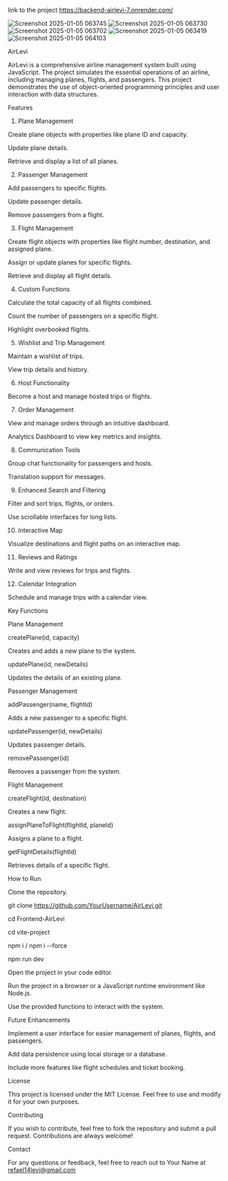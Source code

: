 link to the project https://backend-airlevi-7.onrender.com/

![Screenshot 2025-01-05 063745](https://github.com/user-attachments/assets/c7a9c24b-fc91-417c-adf4-71c0655aeddc)
![Screenshot 2025-01-05 063730](https://github.com/user-attachments/assets/fd426ec1-30ae-4106-955a-5d2ad4ae0490)
![Screenshot 2025-01-05 063702](https://github.com/user-attachments/assets/fdf212b9-bad3-4fd0-97f0-7ba318c05384)
![Screenshot 2025-01-05 063419](https://github.com/user-attachments/assets/7ec034c3-ae5b-4a9b-b356-0801b00b09f8)
![Screenshot 2025-01-05 064103](https://github.com/user-attachments/assets/67310c5d-c207-496d-bc25-b1d060c8376d)


AirLevi

AirLevi is a comprehensive airline management system built using JavaScript. The project simulates the essential operations of an airline, including managing planes, flights, and passengers. This project demonstrates the use of object-oriented programming principles and user interaction with data structures.

Features

1. Plane Management

Create plane objects with properties like plane ID and capacity.

Update plane details.

Retrieve and display a list of all planes.

2. Passenger Management

Add passengers to specific flights.

Update passenger details.

Remove passengers from a flight.

3. Flight Management

Create flight objects with properties like flight number, destination, and assigned plane.

Assign or update planes for specific flights.

Retrieve and display all flight details.

4. Custom Functions

Calculate the total capacity of all flights combined.

Count the number of passengers on a specific flight.

Highlight overbooked flights.

5. Wishlist and Trip Management

Maintain a wishlist of trips.

View trip details and history.

6. Host Functionality

Become a host and manage hosted trips or flights.

7. Order Management

View and manage orders through an intuitive dashboard.

Analytics Dashboard to view key metrics and insights.

8. Communication Tools

Group chat functionality for passengers and hosts.

Translation support for messages.

9. Enhanced Search and Filtering

Filter and sort trips, flights, or orders.

Use scrollable interfaces for long lists.

10. Interactive Map

Visualize destinations and flight paths on an interactive map.

11. Reviews and Ratings

Write and view reviews for trips and flights.

12. Calendar Integration

Schedule and manage trips with a calendar view.


Key Functions

Plane Management

createPlane(id, capacity)

Creates and adds a new plane to the system.

updatePlane(id, newDetails)

Updates the details of an existing plane.

Passenger Management

addPassenger(name, flightId)

Adds a new passenger to a specific flight.

updatePassenger(id, newDetails)

Updates passenger details.

removePassenger(id)

Removes a passenger from the system.

Flight Management

createFlight(id, destination)

Creates a new flight.

assignPlaneToFlight(flightId, planeId)

Assigns a plane to a flight.

getFlightDetails(flightId)

Retrieves details of a specific flight.

How to Run

Clone the repository.

git clone https://github.com/YourUsername/AirLevi.git

cd Frontend-AirLevi

cd vite-project

npm i / npm i --force

npm run dev

Open the project in your code editor.

Run the project in a browser or a JavaScript runtime environment like Node.js.

Use the provided functions to interact with the system.

Future Enhancements

Implement a user interface for easier management of planes, flights, and passengers.

Add data persistence using local storage or a database.

Include more features like flight schedules and ticket booking.

License

This project is licensed under the MIT License. Feel free to use and modify it for your own purposes.

Contributing

If you wish to contribute, feel free to fork the repository and submit a pull request. Contributions are always welcome!

Contact

For any questions or feedback, feel free to reach out to Your Name at refael14levi@gmail.com

